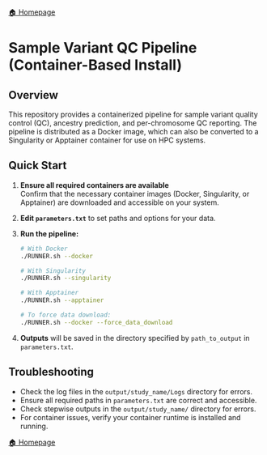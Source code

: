 ---
---
[🏠 Homepage](./../README.md)

# Sample Variant QC Pipeline (Container-Based Install)

## Overview

This repository provides a containerized pipeline for sample variant quality control (QC), ancestry prediction, and per-chromosome QC reporting. The pipeline is distributed as a Docker image, which can also be converted to a Singularity or Apptainer container for use on HPC systems.

## Quick Start

1. **Ensure all required containers are available**  
   Confirm that the necessary container images (Docker, Singularity, or Apptainer) are downloaded and accessible on your system.

2. **Edit `parameters.txt`** to set paths and options for your data.

3. **Run the pipeline:**

   ```bash
   # With Docker
   ./RUNNER.sh --docker

   # With Singularity
   ./RUNNER.sh --singularity

   # With Apptainer
   ./RUNNER.sh --apptainer

   # To force data download:
   ./RUNNER.sh --docker --force_data_download
   ```

4. **Outputs** will be saved in the directory specified by `path_to_output` in `parameters.txt`.

## Troubleshooting

- Check the log files in the `output/study_name/Logs` directory for errors.
- Ensure all required paths in `parameters.txt` are correct and accessible.
- Check stepwise outputs in the `output/study_name/` directory for errors.
- For container issues, verify your container runtime is installed and running.

[🏠 Homepage](./../README.md)
